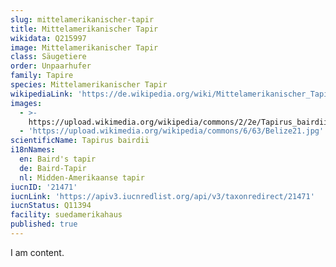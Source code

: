 ```yaml
---
slug: mittelamerikanischer-tapir
title: Mittelamerikanischer Tapir
wikidata: Q215997
image: Mittelamerikanischer Tapir
class: Säugetiere
order: Unpaarhufer
family: Tapire
species: Mittelamerikanischer Tapir
wikipediaLink: 'https://de.wikipedia.org/wiki/Mittelamerikanischer_Tapir'
images:
  - >-
    https://upload.wikimedia.org/wikipedia/commons/2/2e/Tapirus_bairdii_-Franklin_Park_Zoo,_Massachusetts,_USA-8a.jpg
  - 'https://upload.wikimedia.org/wikipedia/commons/6/63/Belize21.jpg'
scientificName: Tapirus bairdii
i18nNames:
  en: Baird's tapir
  de: Baird-Tapir
  nl: Midden-Amerikaanse tapir
iucnID: '21471'
iucnLink: 'https://apiv3.iucnredlist.org/api/v3/taxonredirect/21471'
iucnStatus: Q11394
facility: suedamerikahaus
published: true
---
```


I am content.
